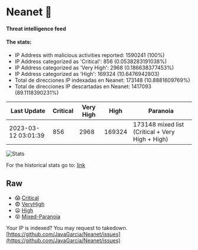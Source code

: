 # Neanet :hocho:
#### Threat intelligence feed
#### The stats:

- IP Address with malicious activities reported: 1590241 (100%)
- IP Address categorized as 'Critical':  856 (0.0538283191038%)
- IP Address categorized as 'Very High':  2968 (0.186638377453%)
- IP Address categorized as 'High':  169324 (10.6476942803)
- Total de direcciones IP indexadas en Neanet:  173148 (10.8881609769%)
- Total de direcciones IP descartadas en Neanet:  1417093 (89.1118390231%)

| Last Update | Critical | Very High | High | Paranoia |
| --- | --- | --- | --- | --- |
| 2023-03-12 03:01:39 | 856 | 2968 | 169324 | 173148 mixed list (Critical + Very High + High)|

![Stats](https://docs.google.com/spreadsheets/d/e/2PACX-1vSnaNMIXVabIpDJjufMlzH7poXnshF3mgd8Is1g9ytUEzVsP5my4Trn8f-xkoLLQ38xpL3HtmUexLo6/pubchart?oid=501124687&format=image)

For the historical stats go to: [link](/stats.csv)
## Raw
- :scream: [Critical](https://raw.githubusercontent.com/JavaGarcia/Neanet/master/blacklists/neanet_critical.txt)
- :fearful: [VeryHigh](https://raw.githubusercontent.com/JavaGarcia/Neanet/master/blacklists/neanet_veryHigh.txtt)
- :frowning: [High](https://raw.githubusercontent.com/JavaGarcia/Neanet/master/blacklists/neanet_high.txt)
- :dizzy_face: [Mixed-Paranoia](https://raw.githubusercontent.com/JavaGarcia/Neanet/master/blacklists/neanet_all.txt)


Your IP is indexed? You may request to takedown. [https://github.com/JavaGarcia/Neanet/issues](https://github.com/JavaGarcia/Neanet/issues)







































































































































































































































































































































































































































































































































































































































































































































































































































































































































































































































































































































































































































































































































































































































































































































































































































































































































































































































































































































































































































































































































































































































































































































































































































































































































































































































































































































































































































































































































































































































































































































































































































































































































































































































































































































































































































































































































































































































































































































































































































































































































































































































































































































































































































































































































































































































































































































































































































































































































































































































































































































































































































































































































































































































































































































































































































































































































































































































































































































































































































































































































































































































































































































































































































































































































































































































































































































































































































































































































































































































































































































































































































































































































































































































































































































































































































































































































































































































































































































































































































































































































































































































































































































































































































































































































































































































































































































































































































































































































































































































































































































































































































































































































































































































































































































































































































































































































































































































































































































































































